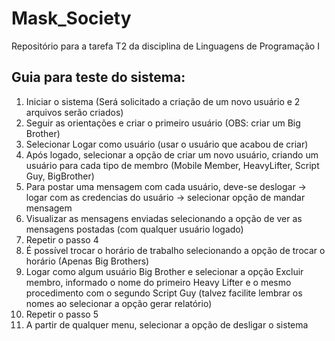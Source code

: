# Mask_Society
Repositório para a tarefa T2 da disciplina de Linguagens de Programação I

## Guia para teste do sistema:

1. Iniciar o sistema (Será solicitado a criação de um novo usuário e 2 arquivos serão criados)
2. Seguir as orientações e criar o primeiro usuário (OBS: criar um Big Brother)
3. Selecionar Logar como usuário (usar o usuário que acabou de criar)
4. Após logado, selecionar a opção de criar um novo usuário, criando um usuário para cada tipo de membro (Mobile Member, HeavyLifter, Script Guy, BigBrother)
5. Para postar uma mensagem com cada usuário, deve-se deslogar → logar com as credencias do usuário → selecionar opção de mandar mensagem
6. Visualizar as mensagens enviadas selecionando a opção de ver as mensagens postadas (com qualquer usuário logado)
7. Repetir o passo 4
8. É possível trocar o horário de trabalho selecionando a opção de trocar o horário (Apenas Big Brothers)
9. Logar como algum usuário Big Brother e selecionar a opção Excluir membro, informado o nome do primeiro Heavy Lifter e o mesmo procedimento com o segundo Script Guy (talvez facilite lembrar os nomes ao selecionar a opção gerar relatório)
10. Repetir o passo 5
11. A partir de qualquer menu, selecionar a opção de desligar o sistema